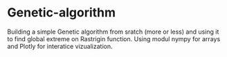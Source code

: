 # Genetic-algorithm
Building a simple Genetic algorithm from sratch (more or less) and using it to find global extreme on Rastrigin function. Using modul nympy for arrays and Plotly for interatice vizualization.
